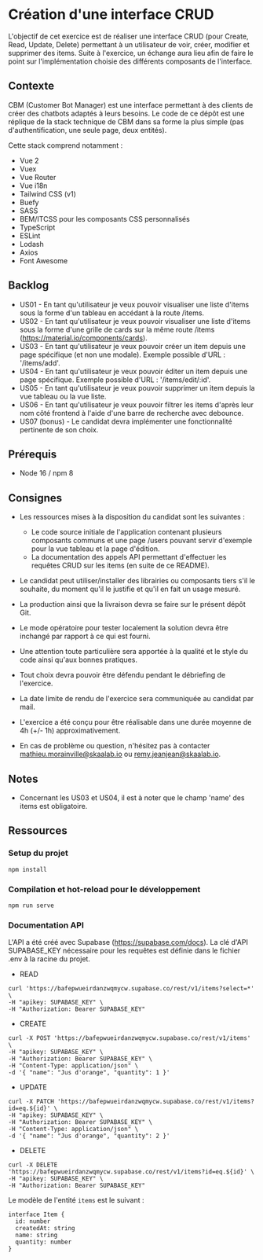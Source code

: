 
# Création d'une interface CRUD

L'objectif de cet exercice est de réaliser une interface CRUD (pour Create, Read, Update, Delete) permettant à un utilisateur de voir, créer, modifier et supprimer des items.
Suite à l'exercice, un échange aura lieu afin de faire le point sur l'implémentation choisie des différents composants de l'interface.

## Contexte
CBM (Customer Bot Manager) est une interface permettant à des clients de créer des chatbots adaptés à leurs besoins. Le code de ce dépôt est une réplique de la stack technique de CBM dans sa forme la plus simple (pas d'authentification, une seule page, deux entités).

Cette stack comprend notamment :
- Vue 2
- Vuex
- Vue Router
- Vue i18n
- Tailwind CSS (v1)
- Buefy
- SASS
- BEM/ITCSS pour les composants CSS personnalisés
- TypeScript
- ESLint
- Lodash
- Axios
- Font Awesome

## Backlog
- US01 - En tant qu'utilisateur je veux pouvoir visualiser une liste d'items sous la forme d'un tableau en accédant à la route /items.
- US02 - En tant qu'utilisateur je veux pouvoir visualiser une liste d'items sous la forme d'une grille de cards sur la même route /items (https://material.io/components/cards).
- US03 - En tant qu'utilisateur je veux pouvoir créer un item depuis une page spécifique (et non une modale). Exemple possible d'URL : '/items/add'.
- US04 - En tant qu'utilisateur je veux pouvoir éditer un item depuis une page spécifique. Exemple possible d'URL : '/items/edit/:id'.
- US05 - En tant qu'utilisateur je veux pouvoir supprimer un item depuis la vue tableau ou la vue liste.
- US06 - En tant qu'utilisateur je veux pouvoir filtrer les items d'après leur nom côté frontend à l'aide d'une barre de recherche avec debounce.
- US07 (bonus) - Le candidat devra implémenter une fonctionnalité pertinente de son choix.

## Prérequis
- Node 16 / npm 8

## Consignes
- Les ressources mises à la disposition du candidat sont les suivantes :
  - Le code source initiale de l'application contenant plusieurs composants communs et une page /users pouvant servir d'exemple pour la vue tableau et la page d'édition.
  - La documentation des appels API permettant d'effectuer les requêtes CRUD sur les items (en suite de ce README).

- Le candidat peut utiliser/installer des librairies ou composants tiers s'il le souhaite, du moment qu'il le justifie et qu'il en fait un usage mesuré.
- La production ainsi que la livraison devra se faire sur le présent dépôt Git.
- Le mode opératoire pour tester localement la solution devra être inchangé par rapport à ce qui est fourni.
- Une attention toute particulière sera apportée à la qualité et le style du code ainsi qu'aux bonnes pratiques. 
- Tout choix devra pouvoir être défendu pendant le débriefing de l'exercice.
- La date limite de rendu de l'exercice sera communiquée au candidat par mail.
- L'exercice a été conçu pour être réalisable dans une durée moyenne de 4h (+/- 1h) approximativement.
- En cas de problème ou question, n'hésitez pas à contacter mathieu.morainville@skaalab.io ou remy.jeanjean@skaalab.io.

## Notes
- Concernant les US03 et US04, il est à noter que le champ 'name' des items est obligatoire.

## Ressources

### Setup du projet
```
npm install
```

### Compilation et hot-reload pour le développement
```
npm run serve
```

### Documentation API

L'API a été créé avec Supabase (https://supabase.com/docs).
La clé d'API SUPABASE_KEY nécessaire pour les requêtes est définie dans le fichier .env à la racine du projet.

- READ
```
curl 'https://bafepwueirdanzwqmycw.supabase.co/rest/v1/items?select=*' \
-H "apikey: SUPABASE_KEY" \
-H "Authorization: Bearer SUPABASE_KEY"
```

- CREATE
```
curl -X POST 'https://bafepwueirdanzwqmycw.supabase.co/rest/v1/items' \
-H "apikey: SUPABASE_KEY" \
-H "Authorization: Bearer SUPABASE_KEY" \
-H "Content-Type: application/json" \
-d '{ "name": "Jus d'orange", "quantity": 1 }'
```

- UPDATE
```
curl -X PATCH 'https://bafepwueirdanzwqmycw.supabase.co/rest/v1/items?id=eq.${id}' \
-H "apikey: SUPABASE_KEY" \
-H "Authorization: Bearer SUPABASE_KEY" \
-H "Content-Type: application/json" \
-d '{ "name": "Jus d'orange", "quantity": 2 }'
```

- DELETE
```
curl -X DELETE 'https://bafepwueirdanzwqmycw.supabase.co/rest/v1/items?id=eq.${id}' \
-H "apikey: SUPABASE_KEY" \
-H "Authorization: Bearer SUPABASE_KEY"
```

Le modèle de l'entité `items` est le suivant :
```
interface Item {
  id: number
  createdAt: string
  name: string
  quantity: number
}
```

